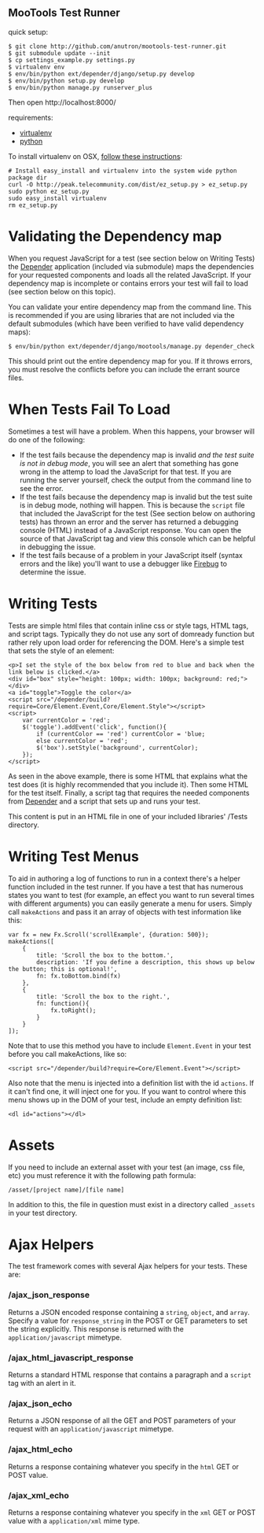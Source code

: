 MooTools Test Runner
--------------------

quick setup:

	$ git clone http://github.com/anutron/mootools-test-runner.git
	$ git submodule update --init
	$ cp settings_example.py settings.py
	$ virtualenv env
	$ env/bin/python ext/depender/django/setup.py develop
	$ env/bin/python setup.py develop
	$ env/bin/python manage.py runserver_plus

Then open http://localhost:8000/

requirements:

* [virtualenv](http://pypi.python.org/pypi/virtualenv)
* [python](http://www.python.org/)

To install virtualenv on OSX, [follow these instructions](http://www.fprimex.com/coding/pymac.html):

	# Install easy_install and virtualenv into the system wide python package dir
	curl -O http://peak.telecommunity.com/dist/ez_setup.py > ez_setup.py
	sudo python ez_setup.py
	sudo easy_install virtualenv
	rm ez_setup.py

Validating the Dependency map
==================

When you request JavaScript for a test (see section below on Writing Tests) the [Depender](http://github.com/anutron/mootools-depender) application (included via submodule) maps the dependencies for your requested components and loads all the related JavaScript. If your dependency map is incomplete or contains errors your test will fail to load (see section below on this topic).

You can validate your entire dependency map from the command line. This is recommended if you are using libraries that are not included via the default submodules (which have been verified to have valid dependency maps):

	$ env/bin/python ext/depender/django/mootools/manage.py depender_check

This should print out the entire dependency map for you. If it throws errors, you must resolve the conflicts before you can include the errant source files.

When Tests Fail To Load
=================

Sometimes a test will have a problem. When this happens, your browser will do one of the following:

* If the test fails because the dependency map is invalid *and* _the test suite is not in debug mode_, you will see an alert that something has gone wrong in the attemp to load the JavaScript for that test. If you are running the server yourself, check the output from the command line to see the error.
* If the test fails because the dependency map is invalid but the test suite is in debug mode, nothing will happen. This is because the `script` file that included the JavaScript for the test (See section below on authoring tests) has thrown an error and the server has returned a debugging console (HTML) instead of a JavaScript response. You can open the source of that JavaScript tag and view this console which can be helpful in debugging the issue.
* If the test fails because of a problem in your JavaScript itself (syntax errors and the like) you'll want to use a debugger like [Firebug](http://getfirebug.com) to determine the issue.

Writing Tests
=============

Tests are simple html files that contain inline css or style tags, HTML tags, and script tags. Typically they do not use any sort of domready function but rather rely upon load order for referencing the DOM. Here's a simple test that sets the style of an element:

	<p>I set the style of the box below from red to blue and back when the link below is clicked.</a>
	<div id="box" style="height: 100px; width: 100px; background: red;"></div>
	<a id="toggle">Toggle the color</a>
	<script src="/depender/build?require=Core/Element.Event,Core/Element.Style"></script>
	<script>
		var currentColor = 'red';
		$('toggle').addEvent('click', function(){
			if (currentColor == 'red') currentColor = 'blue;
			else currentColor = 'red';
			$('box').setStyle('background', currentColor);
		});
	</script>

As seen in the above example, there is some HTML that explains what the test does (it is highly recommended that you include it). Then some HTML for the test itself. Finally, a script tag that requires the needed components from [Depender](http://github.com/anutron/mootools-depender) and a script that sets up and runs your test.

This content is put in an HTML file in one of your included libraries' /Tests directory.

Writing Test Menus
==================

To aid in authoring a log of functions to run in a context there's a helper function included in the test runner. If you have a test that has numerous states you want to test (for example, an effect you want to run several times with different arguments) you can easily generate a menu for users. Simply call `makeActions` and pass it an array of objects with test information like this:

	var fx = new Fx.Scroll('scrollExample', {duration: 500});
	makeActions([
		{
			title: 'Scroll the box to the bottom.',
			description: 'If you define a description, this shows up below the button; this is optional!',
			fn: fx.toBottom.bind(fx)
		},
		{
			title: 'Scroll the box to the right.',
			fn: function(){
				fx.toRight();
			}
		}
	]);

Note that to use this method you have to include `Element.Event` in your test before you call makeActions, like so:

	<script src="/depender/build?require=Core/Element.Event"></script>

Also note that the menu is injected into a definition list with the id `actions`. If it can't find one, it will inject one for you. If you want to control where this menu shows up in the DOM of your test, include an empty definition list:

	<dl id="actions"></dl>

Assets
======

If you need to include an external asset with your test (an image, css file, etc) you must reference it with the following path formula:

	/asset/[project name]/[file name]

In addition to this, the file in question must exist in a directory called `_assets` in your test directory.

Ajax Helpers
============

The test framework comes with several Ajax helpers for your tests. These are:

### /ajax_json_response

Returns a JSON encoded response containing a `string`, `object`, and `array`. Specify a value for `response_string` in the POST or GET parameters to set the string explicitly. This response is returned with the `application/javascript` mimetype.

### /ajax_html_javascript_response

Returns a standard HTML response that contains a paragraph and a `script` tag with an alert in it.

### /ajax_json_echo

Returns a JSON response of all the GET and POST parameters of your request with an `application/javascript` mimetype.


### /ajax_html_echo

Returns a response containing whatever you specify in the `html` GET or POST value.

### /ajax_xml_echo

Returns a response containing whatever you specify in the `xml` GET or POST value with a `application/xml` mime type.


